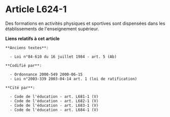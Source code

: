 # Article L624-1

Des formations en activités physiques et sportives sont dispensées dans les établissements de l'enseignement supérieur.

**Liens relatifs à cet article**

	**Anciens textes**:

	  - Loi n°84-610 du 16 juillet 1984 - art. 5 (Ab)

	**Codifié par**:

	  - Ordonnance 2000-549 2000-06-15
	  - Loi n°2003-339 2003-04-14 art. 1 (loi de ratification)

	**Cité par**:

	  - Code de l'éducation - art. L681-1 (V)
	  - Code de l'éducation - art. L682-1 (V)
	  - Code de l'éducation - art. L683-1 (V)
	  - Code de l'éducation - art. L684-1 (V)

